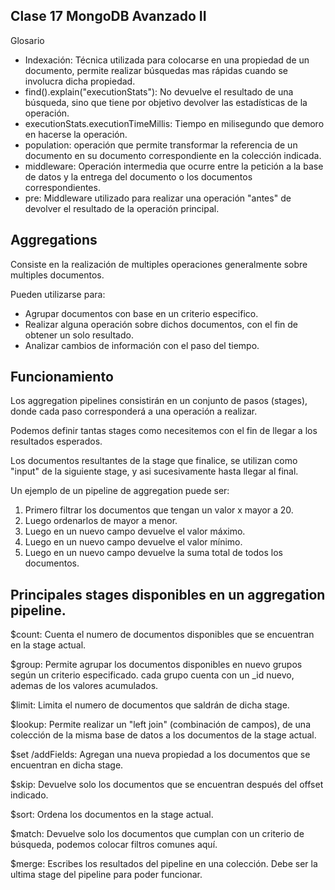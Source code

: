 ## Clase 17 MongoDB Avanzado II

Glosario
* Indexación: Técnica utilizada para colocarse en una propiedad de un documento, permite realizar búsquedas mas rápidas cuando se involucra dicha propiedad.
* find().explain("executionStats"): No devuelve el resultado de una búsqueda, sino que tiene por objetivo devolver las estadísticas de la operación.
* executionStats.executionTimeMillis: Tiempo en milisegundo que demoro en hacerse la operación.
* population: operación que permite transformar la referencia de un documento en su documento correspondiente en la colección indicada.
* middleware: Operación intermedia que ocurre entre la petición a la base de datos y la entrega del documento o los documentos correspondientes.
* pre: Middleware utilizado para realizar una operación "antes" de devolver el resultado de la operación principal.

## Aggregations

Consiste en la realización de multiples operaciones generalmente sobre multiples documentos.

Pueden utilizarse para:
* Agrupar documentos con base en un criterio especifico.
* Realizar alguna operación sobre dichos documentos, con el fin de obtener un solo resultado.
* Analizar cambios de información con el paso del tiempo.

## Funcionamiento

Los aggregation pipelines consistirán en un conjunto de pasos (stages), donde cada paso corresponderá a una operación a realizar.

Podemos definir tantas stages como necesitemos con el fin de llegar a los resultados esperados.

Los documentos resultantes de la stage que finalice, se utilizan como "input" de la siguiente stage, y asi sucesivamente hasta llegar al final.

Un ejemplo de un pipeline de aggregation puede ser:

 1) Primero filtrar los documentos que tengan un valor x mayor a 20.
 2) Luego ordenarlos de mayor a menor.
 3) Luego en un nuevo campo devuelve el valor máximo.
 4) Luego en un nuevo campo devuelve el valor mínimo.
 5) Luego en un nuevo campo devuelve la suma total de todos los documentos.

## Principales stages disponibles en un aggregation pipeline.

$count: Cuenta el numero de documentos disponibles que se encuentran en la stage actual.

$group: Permite agrupar los documentos disponibles en nuevo grupos según un criterio especificado. cada grupo cuenta con un _id nuevo, ademas de los valores acumulados.

$limit: Limita el numero de documentos que saldrán de dicha stage.

$lookup: Permite realizar un "left join" (combinación de campos), de una colección de la misma base de datos a los documentos de la stage actual.

$set /addFields: Agregan una nueva propiedad a los documentos que se encuentran en dicha stage.

$skip: Devuelve solo los documentos que se encuentran después del offset indicado.

$sort: Ordena los documentos en la stage actual.

$match: Devuelve solo los documentos que cumplan con un criterio de búsqueda, podemos colocar filtros comunes aquí.

$merge: Escribes los resultados del pipeline en una colección. Debe ser la ultima stage del pipeline para poder funcionar.
